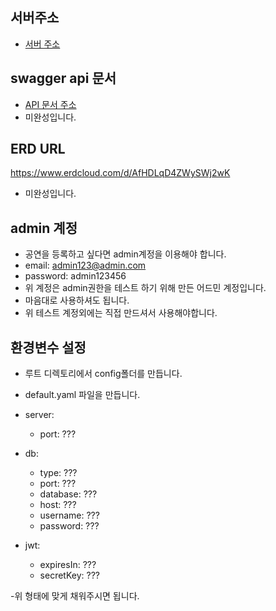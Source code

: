 ## 서버주소
- [서버 주소](http://52.78.24.132)

## swagger api 문서
- [API 문서 주소](http://52.78.24.132/api)
- 미완성입니다.

## ERD URL
https://www.erdcloud.com/d/AfHDLqD4ZWySWj2wK
- 미완성입니다.

## admin 계정
- 공연을 등록하고 싶다면 admin계정을 이용해야 합니다.
- email: admin123@admin.com
- password: admin123456
- 위 계정은 admin권한을 테스트 하기 위해 만든 어드민 계정입니다.
- 마음대로 사용하셔도 됩니다.
- 위 테스트 계정외에는 직접 만드셔서 사용해야합니다.

## 환경변수 설정
- 루트 디렉토리에서 config폴더를 만듭니다.
- default.yaml 파일을 만듭니다.

- server:
  - port: ???

- db:
  - type: ???
  - port: ???
  - database: ???
  - host: ???
  - username: ???
  - password: ???

- jwt:
  - expiresIn: ???
  - secretKey: ???

-위 형태에 맞게 채워주시면 됩니다.